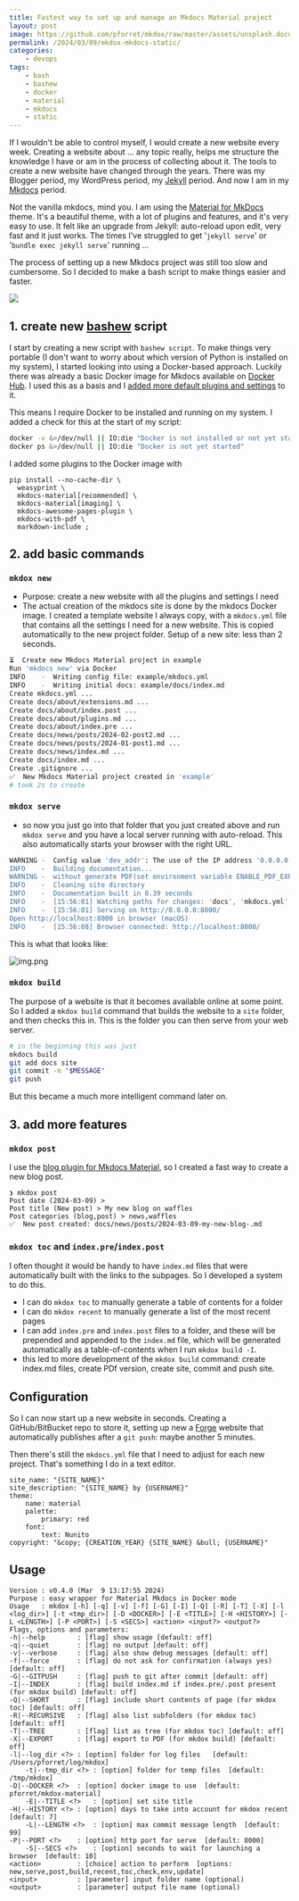 ```yaml
---
title: Fastest way to set up and manage an Mkdocs Material project
layout: post
image: https://github.com/pforret/mkdox/raw/master/assets/unsplash.documents.jpg
permalink: /2024/03/09/mkdox-mkdocs-static/
categories:
    - devops
tags:
    - bash
    - bashew
    - docker
    - material
    - mkdocs
    - static
---
```

If I wouldn't be able to control myself, I would create a new website every week. Creating a website about ... any topic really, helps me structure the knowledge I have or am in the process of collecting about it. The tools to create a new website have changed through the years. There was my Blogger period, my WordPress period, my [Jekyll](https://jekyllrb.com/) period. And now I am in my [Mkdocs](https://www.mkdocs.org/) period.

Not the vanilla mkdocs, mind you. I am using the [Material for MkDocs](https://squidfunk.github.io/mkdocs-material/) theme. It's a beautiful theme, with a lot of plugins and features, and it's very easy to use. It felt like an upgrade from Jekyll: auto-reload upon edit, very fast and it just works. The times I've struggled to get '`jekyll serve`' or '`bundle exec jekyll serve`' running ...

The process of setting up a new Mkdocs project was still too slow and cumbersome. So I decided to make a bash script to make things easier and faster. 

![](https://github.com/pforret/mkdox/raw/master/assets/unsplash.documents.jpg)

## 1. create new [bashew](/tag/bashew/) script

I start by creating a new script with `bashew script`. To make things very portable (I don't want to worry about which version of Python is installed on my system), I started looking into using a Docker-based approach. Luckily there was already a basic Docker image for Mkdocs available on [Docker Hub](https://hub.docker.com/r/squidfunk/mkdocs-material). I used this as a basis and I [added more default plugins and settings](https://github.com/pforret/mkdox-material) to it.

This means I require Docker to be installed and running on my system. I added a check for this at the start of my script:

```bash
docker -v &>/dev/null || IO:die "Docker is not installed or not yet started"
docker ps &>/dev/null || IO:die "Docker is not yet started"
```

I added some plugins to the Docker image with

    pip install --no-cache-dir \
      weasyprint \
      mkdocs-material[recommended] \
      mkdocs-material[imaging] \
      mkdocs-awesome-pages-plugin \
      mkdocs-with-pdf \
      markdown-include ;

## 2. add basic commands

### `mkdox new`

* Purpose: create a new website with all the plugins and settings I need
* The actual creation of the mkdocs site is done by the mkdocs Docker image. I created a template website I always copy, with a `mkdocs.yml` file that contains all the settings I need for a new website. This is copied automatically to the new project folder. Setup of a new site: less than 2 seconds.

```bash
⏳  Create new Mkdocs Material project in example
Run 'mkdocs new' via Docker
INFO    -  Writing config file: example/mkdocs.yml
INFO    -  Writing initial docs: example/docs/index.md
Create mkdocs.yml ...
Create docs/about/extensions.md ...
Create docs/about/index.post ...
Create docs/about/plugins.md ...
Create docs/about/index.pre ...
Create docs/news/posts/2024-02-post2.md ...
Create docs/news/posts/2024-01-post1.md ...
Create docs/news/index.md ...
Create docs/index.md ...
Create .gitignore ...
✅  New Mkdocs Material project created in 'example'
# took 2s to create
```


### `mkdox serve`

* so now you just go into that folder that you just created above and run `mkdox serve` and you have a local server running with auto-reload. This also automatically starts your browser with the right URL.

```bash
WARNING -  Config value 'dev_addr': The use of the IP address '0.0.0.0' suggests a production environment or the use of a proxy to connect to the MkDocs server. However, the MkDocs' server is intended for local development purposes only. Please use a third party production-ready server instead.
INFO    -  Building documentation...
WARNING -  without generate PDF(set environment variable ENABLE_PDF_EXPORT to 1 to enable)
INFO    -  Cleaning site directory
INFO    -  Documentation built in 0.39 seconds                                             
INFO    -  [15:56:01] Watching paths for changes: 'docs', 'mkdocs.yml'
INFO    -  [15:56:01] Serving on http://0.0.0.0:8000/
Open http://localhost:8000 in browser (macOS)
INFO    -  [15:56:08] Browser connected: http://localhost:8000/
```

This is what that looks like:

![img.png](/wp-content/uploads/2024/mkdocs.png)

### `mkdox build`

The purpose of a website is that it becomes available online at some point. So I added a `mkdox build` command that builds the website to a `site` folder, and then checks this in. This is the folder you can then serve from your web server.

```bash
# in the beginning this was just 
mkdocs build
git add docs site
git commit -m "$MESSAGE"
git push
```
But this became a much more intelligent command later on.

## 3. add more features

### `mkdox post`

I use the [blog plugin for Mkdocs Material](https://squidfunk.github.io/mkdocs-material/plugins/blog/), so I created a fast way to create a new blog post.

    ❯ mkdox post
    Post date (2024-03-09) >
    Post title (New post) > My new blog on waffles
    Post categories (blog,post) > news,waffles
    ✅  New post created: docs/news/posts/2024-03-09-my-new-blog-.md

### `mkdox toc` and `index.pre`/`index.post`

I often thought it would be handy to have `index.md` files that were automatically built with the links to the subpages. So I developed a system to do this.

* I can do `mkdox toc` to manually generate a table of contents for a folder
* I can do `mkdox recent` to manually generate a list of the most recent pages
* I can add `index.pre` and `index.post` files to a folder, and these will be prepended and appended to the `index.md` file, which will be generated automatically as a table-of-contents when I run `mkdox build -I`.
* this led to more development of the `mkdox build` command: create index.md files, create PDf version, create site, commit and push site.

## Configuration

So I can now start up a new website in seconds. Creating a GitHub/BitBucket repo to store it, setting up new a [Forge](https://forge.laravel.com/) website that automatically publishes after a `git push`: maybe another 5 minutes.

Then there's still the `mkdocs.yml` file that I need to adjust for each new project. That's something I do in a text editor.

    site_name: "{SITE_NAME}"
    site_description: "{SITE_NAME} by {USERNAME}"
    theme:
        name: material
        palette:
            primary: red
        font:
            text: Nunito
    copyright: "&copy; {CREATION_YEAR} {SITE_NAME} &bull; {USERNAME}"

## Usage

    Version : v0.4.0 (Mar  9 13:17:55 2024)
    Purpose : easy wrapper for Material Mkdocs in Docker mode
    Usage   : mkdox [-h] [-q] [-v] [-f] [-G] [-I] [-Q] [-R] [-T] [-X] [-l <log_dir>] [-t <tmp_dir>] [-D <DOCKER>] [-E <TITLE>] [-H <HISTORY>] [-L <LENGTH>] [-P <PORT>] [-S <SECS>] <action> <input?> <output?>
    Flags, options and parameters:
    -h|--help        : [flag] show usage [default: off]
    -q|--quiet       : [flag] no output [default: off]
    -v|--verbose     : [flag] also show debug messages [default: off]
    -f|--force       : [flag] do not ask for confirmation (always yes) [default: off]
    -G|--GITPUSH     : [flag] push to git after commit [default: off]
    -I|--INDEX       : [flag] build index.md if index.pre/.post present (for mkdox build) [default: off]
    -Q|--SHORT       : [flag] include short contents of page (for mkdox toc) [default: off]
    -R|--RECURSIVE   : [flag] also list subfolders (for mkdox toc) [default: off]
    -T|--TREE        : [flag] list as tree (for mkdox toc) [default: off]
    -X|--EXPORT      : [flag] export to PDF (for mkdox build) [default: off]
    -l|--log_dir <?> : [option] folder for log files   [default: /Users/pforret/log/mkdox]
        -t|--tmp_dir <?> : [option] folder for temp files  [default: /tmp/mkdox]
    -D|--DOCKER <?>  : [option] docker image to use  [default: pforret/mkdox-material]
        -E|--TITLE <?>   : [option] set site title
    -H|--HISTORY <?> : [option] days to take into account for mkdox recent  [default: 7]
        -L|--LENGTH <?>  : [option] max commit message length  [default: 99]
    -P|--PORT <?>    : [option] http port for serve  [default: 8000]
        -S|--SECS <?>    : [option] seconds to wait for launching a browser  [default: 10]
    <action>         : [choice] action to perform  [options: new,serve,post,build,recent,toc,check,env,update]
    <input>          : [parameter] input folder name (optional)
    <output>         : [parameter] output file name (optional)

